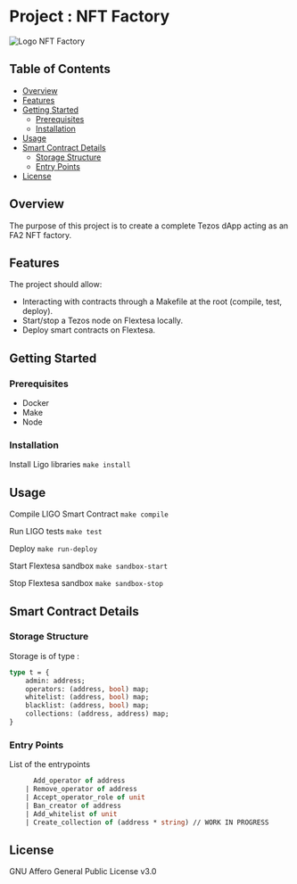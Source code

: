 # Project : NFT Factory

![Logo](https://bakingtacos.com/img/profile.png)
NFT Factory

## Table of Contents

- [Overview](#overview)
- [Features](#features)
- [Getting Started](#getting-started)
    - [Prerequisites](#prerequisites)
    - [Installation](#installation)
- [Usage](#usage)
- [Smart Contract Details](#smart-contract-details)
    - [Storage Structure](#storage-structure)
    - [Entry Points](#entry-points)
- [License](#license)

## Overview

The purpose of this project is to create a complete Tezos dApp acting as an FA2 NFT factory.

## Features

The project should allow:

* Interacting with contracts through a Makefile at the root (compile, test, deploy).
* Start/stop a Tezos node on Flextesa locally.
* Deploy smart contracts on Flextesa.

## Getting Started

### Prerequisites

* Docker
* Make
* Node

### Installation

Install Ligo libraries
```make install```

## Usage

Compile LIGO Smart Contract
```make compile```

Run LIGO tests
```make test```

Deploy
```make run-deploy```

Start Flextesa sandbox
```make sandbox-start```

Stop Flextesa sandbox
```make sandbox-stop```

## Smart Contract Details

### Storage Structure

Storage is of type :
```ocaml
type t = {
    admin: address;
    operators: (address, bool) map;
    whitelist: (address, bool) map;
    blacklist: (address, bool) map;
    collections: (address, address) map;
}
```

### Entry Points

List of the entrypoints 
```ocaml
      Add_operator of address
    | Remove_operator of address
    | Accept_operator_role of unit
    | Ban_creator of address
    | Add_whitelist of unit
    | Create_collection of (address * string) // WORK IN PROGRESS
```

## License

GNU Affero General Public License v3.0